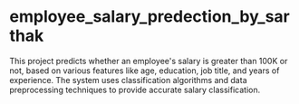 # employee_salary_predection_by_sarthak
This project predicts whether an employee's salary is greater than 100K or not, based on various features like age, education, job title, and years of experience. The system uses classification algorithms and data preprocessing techniques to provide accurate salary classification.
